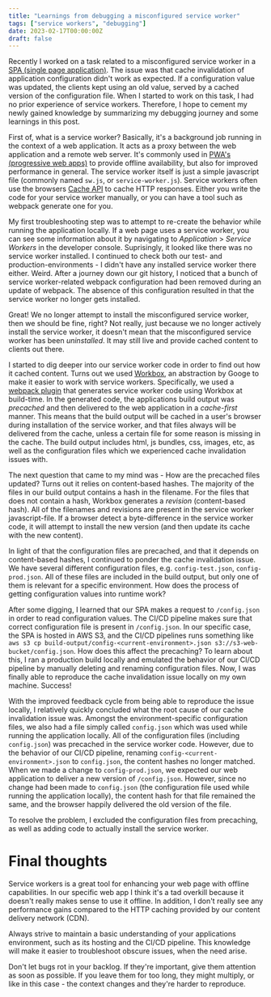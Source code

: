 ```yaml
---
title: "Learnings from debugging a misconfigured service worker"
tags: ["service workers", "debugging"]
date: 2023-02-17T00:00:00Z
draft: false
---
```


Recently I worked on a task related to a misconfigured service worker in a [SPA (single page application)](https://developer.mozilla.org/en-US/docs/Glossary/SPA).
The issue was that cache invalidation of application configuration didn't work as expected.
If a configuration value was updated, the clients kept using an old value, served by a cached version of the configuration file.
When I started to work on this task, I had no prior experience of service workers.
Therefore, I hope to cement my newly gained knowledge by summarizing my debugging journey and some learnings in this post.

First of, what is a service worker?
Basically, it's a background job running in the context of a web application.
It acts as a proxy between the web application and a remote web server.
It's commonly used in [PWA's (progressive web apps)](https://developer.mozilla.org/en-US/docs/Web/Progressive_web_apps) to provide offline availability, but also for improved performance in general.
The service worker itself is just a simple javascript file (commonly named `sw.js`, or `service-worker.js`).
Service workers often use the browsers [Cache API](https://developer.mozilla.org/en-US/docs/Web/API/Cache) to cache HTTP responses.
Either you write the code for your service worker manually, or you can have a tool such as webpack generate one for you.

My first troubleshooting step was to attempt to re-create the behavior while running the application locally.
If a web page uses a service worker, you can see some information about it by navigating to _Application_ > _Service Workers_ in the developer console.
Suprisingly, it looked like there was no service worker installed.
I continued to check both our test- and production-environments - I didn't have any installed service worker there either.
Weird.
After a journey down our git history, I noticed that a bunch of service worker-related webpack configuration had been removed during an update of webpack.
The absence of this configuration resulted in that the service worker no longer gets installed.

Great! We no longer attempt to install the misconfigured service worker, then we should be fine, right?
Not really, just because we no longer actively install the service worker, it doesn't mean that the misconfigured service worker has been _uninstalled_.
It may still live and provide cached content to clients out there.

I started to dig deeper into our service worker code in order to find out how it cached content.
Turns out we used [Workbox](https://developer.chrome.com/docs/workbox/service-worker-overview/), an abstraction by Googe to make it easier to work with service workers.
Specifically, we used a [webpack plugin](https://developer.chrome.com/docs/workbox/modules/workbox-webpack-plugin/) that generates service worker code using Workbox at build-time.
In the generated code, the applications build output was _precached_ and then delivered to the web application in a _cache-first_ manner.
This means that the build output will be cached in a user's browser during installation of the service worker, and that files always will be delivered from the cache, unless a certain file for some reason is missing in the cache.
The build output includes html, js bundles, css, images, etc, as well as the configuration files which we experienced cache invalidation issues with.

The next question that came to my mind was - How are the precached files updated?
Turns out it relies on content-based hashes.
The majority of the files in our build output contains a hash in the filename.
For the files that does not contain a hash, Workbox generates a _revision_ (content-based hash).
All of the filenames and revisions are present in the service worker javascript-file.
If a browser detect a byte-difference in the service worker code, it will attempt to install the new version (and then update its cache with the new content).

In light of that the configuration files are precached, and that it depends on content-based hashes, I continued to ponder the cache invalidation issue.
We have several different configuration files, e.g. `config-test.json`, `config-prod.json`.
All of these files are included in the build output, but only one of them is relevant for a specific environment.
How does the process of getting configuration values into runtime work?

After some digging, I learned that our SPA makes a request to `/config.json` in order to read configuration values.
The CI/CD pipeline makes sure that correct configuration file is present in `/config.json`.
In our specific case, the SPA is hosted in AWS S3, and the CI/CD pipelines runs something like `aws s3 cp build-output/config-<current-environment>.json s3://s3-web-bucket/config.json`.
How does this affect the precaching?
To learn about this, I ran a production build locally and emulated the behavior of our CI/CD pipeline by manually deleting and renaming configuration files.
Now, I was finally able to reproduce the cache invalidation issue locally on my own machine.
Success!

With the improved feedback cycle from being able to reproduce the issue locally, I relatively quickly concluded what the root cause of our cache invalidation issue was.
Amongst the environment-specific configuration files, we also had a file simply called `config.json` which was used while running the application locally.
All of the configuration files (including `config.json`) was precached in the service worker code.
However, due to the behavior of our CI/CD pipeline, renaming `config-<current-environment>.json` to `config.json`, the content hashes no longer matched.
When we made a change to `config-prod.json`, we expected our web application to deliver a new version of `/config.json`.
However, since no change had been made to `config.json` (the configuration file used while running the application locally), the content hash for that file remained the same, and the browser happily delivered the old version of the file.

To resolve the problem, I excluded the configuration files from precaching, as well as adding code to actually install the service worker.

# Final thoughts

Service workers is a great tool for enhancing your web page with offline capabilities.
In our specific web app I think it's a tad overkill because it doesn't really makes sense to use it offline.
In addition, I don't really see any performance gains compared to the HTTP caching provided by our content delivery network (CDN).

Always strive to maintain a basic understanding of your applications environment, such as its hosting and the CI/CD pipeline.
This knowledge will make it easier to troubleshoot obscure issues, when the need arise.

Don't let bugs rot in your backlog. If they're important, give them attention as soon as possible.
If you leave them for too long, they might multiply, or like in this case - the context changes and they're harder to reproduce.
